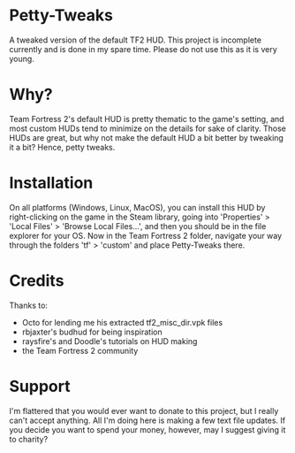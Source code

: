 # Petty-Tweaks
A tweaked version of the default TF2 HUD. This project is incomplete currently and is done in my spare time. Please do not use this as it is very young.

# Why?
Team Fortress 2's default HUD is pretty thematic to the game's setting, and most custom HUDs tend to minimize on the details for sake of clarity. Those HUDs are great, but why not make the default HUD a bit better by tweaking it a bit? Hence, petty tweaks.

# Installation
On all platforms (Windows, Linux, MacOS), you can install this HUD by right-clicking on the game in the Steam library, going into 'Properties' > 'Local Files' > 'Browse Local Files...', and then you should be in the file explorer for your OS. Now in the Team Fortress 2 folder, navigate your way through the folders 'tf' > 'custom' and place Petty-Tweaks there.

# Credits
Thanks to:
- Octo for lending me his extracted tf2_misc_dir.vpk files
- rbjaxter's budhud for being inspiration
- raysfire's and Doodle's tutorials on HUD making
- the Team Fortress 2 community

# Support
I'm flattered that you would ever want to donate to this project, but I really can't accept anything. All I'm doing here is making a few text file updates. If you decide you want to spend your money, however, may I suggest giving it to charity?
